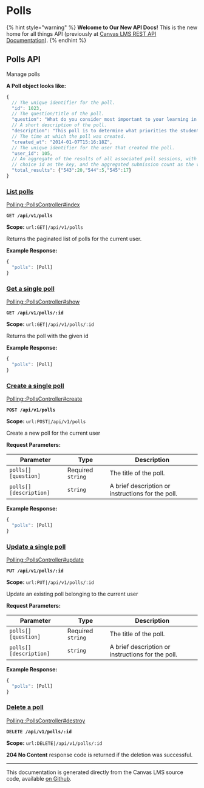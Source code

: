 # Polls

{% hint style="warning" %}
**Welcome to Our New API Docs!** This is the new home for all things API (previously at [Canvas LMS REST API Documentation](https://api.instructure.com)).
{% endhint %}

## Polls API

Manage polls

**A Poll object looks like:**

```js
{
  // The unique identifier for the poll.
  "id": 1023,
  // The question/title of the poll.
  "question": "What do you consider most important to your learning in this course?",
  // A short description of the poll.
  "description": "This poll is to determine what priorities the students in the course have.",
  // The time at which the poll was created.
  "created_at": "2014-01-07T15:16:18Z",
  // The unique identifier for the user that created the poll.
  "user_id": 105,
  // An aggregate of the results of all associated poll sessions, with the poll
  // choice id as the key, and the aggregated submission count as the value.
  "total_results": {"543":20,"544":5,"545":17}
}
```

### [List polls](#method.polling/polls.index) <a href="#method.polling-polls.index" id="method.polling-polls.index"></a>

[Polling::PollsController#index](https://github.com/instructure/canvas-lms/blob/master/app/controllers/polling/polls_controller.rb)

**`GET /api/v1/polls`**

**Scope:** `url:GET|/api/v1/polls`

Returns the paginated list of polls for the current user.

**Example Response:**

```js
{
  "polls": [Poll]
}
```

### [Get a single poll](#method.polling/polls.show) <a href="#method.polling-polls.show" id="method.polling-polls.show"></a>

[Polling::PollsController#show](https://github.com/instructure/canvas-lms/blob/master/app/controllers/polling/polls_controller.rb)

**`GET /api/v1/polls/:id`**

**Scope:** `url:GET|/api/v1/polls/:id`

Returns the poll with the given id

**Example Response:**

```js
{
  "polls": [Poll]
}
```

### [Create a single poll](#method.polling/polls.create) <a href="#method.polling-polls.create" id="method.polling-polls.create"></a>

[Polling::PollsController#create](https://github.com/instructure/canvas-lms/blob/master/app/controllers/polling/polls_controller.rb)

**`POST /api/v1/polls`**

**Scope:** `url:POST|/api/v1/polls`

Create a new poll for the current user

**Request Parameters:**

| Parameter              | Type              | Description                                       |
| ---------------------- | ----------------- | ------------------------------------------------- |
| `polls[][question]`    | Required `string` | The title of the poll.                            |
| `polls[][description]` | `string`          | A brief description or instructions for the poll. |

**Example Response:**

```js
{
  "polls": [Poll]
}
```

### [Update a single poll](#method.polling/polls.update) <a href="#method.polling-polls.update" id="method.polling-polls.update"></a>

[Polling::PollsController#update](https://github.com/instructure/canvas-lms/blob/master/app/controllers/polling/polls_controller.rb)

**`PUT /api/v1/polls/:id`**

**Scope:** `url:PUT|/api/v1/polls/:id`

Update an existing poll belonging to the current user

**Request Parameters:**

| Parameter              | Type              | Description                                       |
| ---------------------- | ----------------- | ------------------------------------------------- |
| `polls[][question]`    | Required `string` | The title of the poll.                            |
| `polls[][description]` | `string`          | A brief description or instructions for the poll. |

**Example Response:**

```js
{
  "polls": [Poll]
}
```

### [Delete a poll](#method.polling/polls.destroy) <a href="#method.polling-polls.destroy" id="method.polling-polls.destroy"></a>

[Polling::PollsController#destroy](https://github.com/instructure/canvas-lms/blob/master/app/controllers/polling/polls_controller.rb)

**`DELETE /api/v1/polls/:id`**

**Scope:** `url:DELETE|/api/v1/polls/:id`

**204 No Content** response code is returned if the deletion was successful.

---

This documentation is generated directly from the Canvas LMS source code, available [on Github](https://github.com/instructure/canvas-lms).
